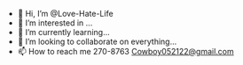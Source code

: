 - 👋 Hi, I’m @Love-Hate-Life
- 👀 I’m interested in ...
- 🌱 I’m currently learning...
- 💞️ I’m looking to collaborate on everything...
- 📫 How to reach me 
270-8763
Cowboy052122@gmail.com
<!---
Love-Hate-Life/Love-Hate-Life is a ✨ special ✨ repository because its `README.md` (this file) appears on your GitHub profile.
You can click the Preview link to take a look at your changes.
--->
